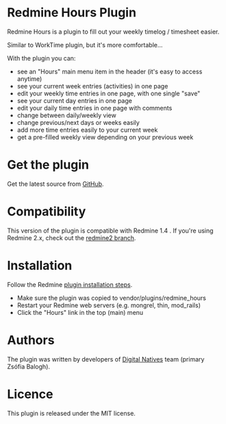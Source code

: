# Redmine Hours Plugin

Redmine Hours is a plugin to fill out your weekly timelog / timesheet easier.

Similar to WorkTime plugin, but it's more comfortable...

With the plugin you can:

*   see an "Hours" main menu item in the header (it's easy to access anytime)
*   see your current week entries (activities) in one page
*   edit your weekly time entries in one page, with one single "save"
*   see your current day entries in one page
*   edit your daily time entries in one page with comments
*   change between daily/weekly view
*   change previous/next days or weeks easily
*   add more time entries easily to your current week
*   get a pre-filled weekly view depending on your previous week


# Get the plugin

Get the latest source from [GitHub](https://github.com/digitalnatives/redmine_hours).

# Compatibility

This version of the plugin is compatible with Redmine 1.4 .
If you're using Redmine 2.x, check out the [redmine2 branch](https://github.com/digitalnatives/redmine_hours/tree/redmine2).

# Installation

Follow the Redmine [plugin installation steps](http://www.redmine.org/wiki/redmine/Plugins).

*   Make sure the plugin was copied to vendor/plugins/redmine_hours
*   Restart your Redmine web servers (e.g. mongrel, thin, mod_rails)
*   Click the "Hours" link in the top (main) menu


# Authors

The plugin was written by developers of [Digital Natives](http://www.digitalnatives.hu/english) team (primary Zsófia Balogh).


# Licence

This plugin is released under the MIT license.